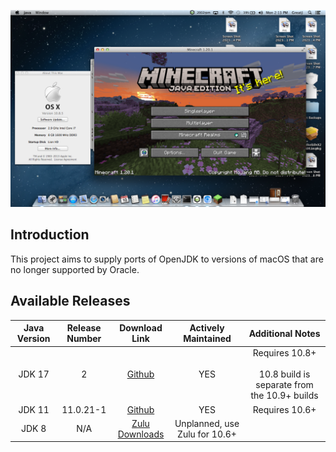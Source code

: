 ![Minecraft 1.20 running on OS X 10.8](MC_on_MountainLion.png)

## Introduction

This project aims to supply ports of OpenJDK to versions of macOS that are no longer supported by Oracle.

## Available Releases
| Java Version | Release Number | Download Link | Actively Maintained | Additional Notes |
|:------------:|:--------------:|:-------------:|:-------------------:|:----------------:|
|    JDK 17    |        2       |[Github](https://github.com/Jazzzny/jdk-macos-legacy/releases/tag/jazzzny-jdk-17-2)|         YES         |  Requires 10.8+<br><br> 10.8 build is separate from the 10.9+ builds       |
|    JDK 11    |  11.0.21-1     |    [Github](https://github.com/Jazzzny/jdk-macos-legacy/releases/tag/jdk-11-snowleopard-1)       |  YES     |    Requires 10.6+    |
|    JDK 8     |      N/A       |[Zulu Downloads](https://www.azul.com/downloads/?version=java-8-lts&os=macos&architecture=x86-64-bit&package=jdk#zulu) |Unplanned, use Zulu for 10.6+|                  |